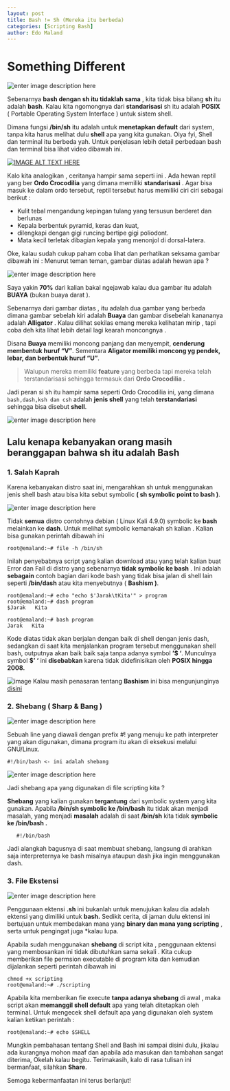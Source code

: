 ```yaml
---
layout: post
title: Bash != Sh (Mereka itu berbeda)
categories: [Scripting Bash]
author: Edo Maland
---
```


# Something Different

![enter image description here](https://images5.alphacoders.com/520/thumb-1920-520207.jpg)

Sebenarnya **bash dengan sh itu tidaklah sama** , kita tidak bisa bilang **sh** itu adalah **bash**.  Kalau kita ngomongnya dari **standarisasi** sh itu adalah **POSIX** ( Portable Operating System Interface ) untuk sistem shell. 

Dimana fungsi **/bin/sh** itu adalah untuk **menetapkan default** dari system, tanpa kita harus melihat dulu **shell** apa yang kita gunakan. Oiya fyi, Shell dan terminal itu berbeda yah. Untuk penjelasan lebih detail perbedaan bash dan terminal bisa lihat video dibawah ini.

[![IMAGE ALT TEXT HERE](https://user-images.githubusercontent.com/17976841/74555102-94950a80-4f8d-11ea-9cfd-91c0183fe114.png)](https://youtu.be/Yt57-gg9jVg)

Kalo kita analogikan , ceritanya hampir sama seperti ini . 
Ada hewan reptil yang ber **Ordo Crocodilia** yang dimana memiliki **standarisasi** . Agar bisa masuk ke dalam ordo tersebut, reptil tersebut harus  memiliki ciri ciri sebagai berikut : 

 - Kulit tebal mengandung kepingan tulang yang tersusun berderet dan
   berlunas
 - Kepala berbentuk pyramid, keras dan kuat, 
- dilengkapi dengan gigi runcing bertipe gigi poliodont. 
- Mata kecil terletak dibagian kepala yang menonjol di dorsal-latera.

Oke, kalau sudah cukup paham coba lihat dan perhatikan seksama gambar dibawah ini :
Menurut teman teman, gambar diatas adalah hewan apa ? 

![enter image description here](https://miro.medium.com/max/1415/1*W3qTqtjsegoamoy68Qul2Q.png)


Saya yakin **70%** dari kalian bakal ngejawab kalau dua gambar itu  adalah **BUAYA**  (bukan buaya darat ). 

Sebenarnya dari gambar diatas , itu adalah dua gambar yang berbeda dimana gambar sebelah kiri adalah **Buaya** dan gambar disebelah kanananya adalah **Alligator** . Kalau dilihat sekilas emang mereka kelihatan mirip , tapi coba deh kita lihat lebih detail lagi kearah moncongnya . 

Disana **Buaya** memiliki moncong panjang dan menyempit, **cenderung membentuk huruf “V”**. Sementara **Aligator memiliki moncong yg pendek, lebar, dan berbentuk huruf “U”**. 

> Walupun mereka memiliki **feature** yang berbeda tapi mereka telah terstandarisasi sehingga termasuk dari **Ordo Crocodilia .**

 Jadi peran si sh itu hampir sama seperti Ordo Crocodilia  ini, yang  dimana `bash,dash,ksh dan csh` adalah **jenis shell** yang telah **terstandariasi** sehingga bisa disebut **shell**. 
 
 ![enter image description here](https://cdn.psychologytoday.com/sites/default/files/field_blog_entry_images/2018-10/171026-f-rn211-001.jpg)

## Lalu kenapa kebanyakan orang masih beranggapan bahwa sh itu adalah Bash 

###  1. Salah Kaprah 
Karena kebanyakan distro saat ini, mengarahkan sh untuk menggunakan jenis shell bash atau bisa kita sebut symbolic **( sh symbolic point to bash )**.

![enter image description here](https://www.pngkey.com/png/detail/315-3152007_png-animuthinku-thinking-meme-face-anime.png)


Tidak **semua** distro contohnya debian ( Linux Kali 4.9.0)  symbolic ke **bash** melainkan ke **dash**. Untuk melihat symbolic kemanakah sh kalian . Kalian bisa gunakan perintah dibawah ini

    root@emaland:~# file -h /bin/sh

Inilah penyebabnya script yang kalian download atau yang telah kalian buat Error dan Fail di distro yang  sebenarnya **tidak symbolic ke bash** . Ini adalah **sebagain** contoh bagian dari kode bash yang tidak bisa jalan di shell lain seperti **/bin/dash** atau kita menyebutnya ( **Bashism )**.

    root@emaland:~# echo "echo $'Jarak\tKita'" > program  
    root@emaland:~# dash program
    $Jarak   Kita
    
    root@emaland:~# bash program
    Jarak   Kita
    
Kode diatas tidak akan berjalan dengan baik di shell dengan jenis dash, sedangkan di saat kita menjalankan program tersebut menggunakan shell bash, outputnya akan baik baik saja tanpa adanya symbol **’$ ‘**.       Munculnya symbol **$’ ‘** ini **disebabkan** karena tidak didefinisikan oleh **POSIX hingga 2008.**  

![image](https://user-images.githubusercontent.com/17976841/74555594-a4611e80-4f8e-11ea-8e73-899fd07af823.png)
Kalau masih penasaran tentang **Bashism** ini bisa mengunjunginya [disini](https://mywiki.wooledge.org/Bashism)

### 2. Shebang ( Sharp & Bang )
![enter image description here](https://camo.githubusercontent.com/b0e90d35de707fc60cf4b18e856628bfcd037c42/68747470733a2f2f6c696e7578697a652e636f6d2f706f73742f626173682d73686562616e672f66656174757265642e6a7067)

Sebuah line yang diawali dengan prefix #! yang menuju ke path interpreter yang akan digunakan, dimana program itu akan di eksekusi melalui GNU/Linux.

    #!/bin/bash <- ini adalah shebang 

![enter image description here](https://miro.medium.com/max/1059/0*KjWdichzMtZNI1W1.jpg)

Jadi shebang apa yang digunakan di file scripting kita ? 

**Shebang** yang kalian gunakan **tergantung** dari symbolic system yang kita gunakan. Apabila **/bin/sh symbolic ke /bin/bash** itu tidak akan menjadi masalah, yang menjadi **masalah** adalah di saat **/bin/sh** kita tidak **symbolic ke **/bin/bash .**** 

       #!/bin/bash
Jadi alangkah bagusnya di saat membuat shebang, langsung  di arahkan saja interpreternya ke bash misalnya ataupun dash jika ingin menggunakan dash.

### 3. File Ekstensi

![enter image description here](https://miro.medium.com/max/1521/1*J4GPASLHTAMEwums35krng.png)

Penggunaan ektensi **.sh** ini bukanlah untuk menujukan kalau dia adalah ektensi yang dimiliki untuk **bash.** Sedikit cerita, di jaman dulu ektensi ini bertujuan untuk membedakan mana yang **binary dan mana yang scripting** ,  serta untuk pengingat juga *kalau lupa.

Apabila sudah menggunakan **shebang** di script kita , penggunaan ektensi yang membosankan ini tidak dibutuhkan sama sekali . Kita cukup memberikan file permsion executable di program kita dan kemudian dijalankan seperti perintah dibawah ini 

    chmod +x scripting  
    root@emaland:~# ./scripting

Apabila kita memberikan fie execute **tanpa adanya shebang** di awal , maka script akan **memanggil shell default** apa yang telah ditetapkan oleh terminal. Untuk mengecek shell default apa yang digunakan oleh system kalian ketikan perintah :

    root@emaland:~# echo $SHELL


Mungkin pembahasan tentang Shell and Bash ini sampai disini dulu, jikalau ada kurangnya mohon maaf dan apabila ada masukan dan tambahan sangat diterima, Okelah kalau begitu. Terimakasih, kalo di rasa tulisan ini bermanfaat, silahkan **Share**.  


Semoga kebermanfaatan ini terus berlanjut!

